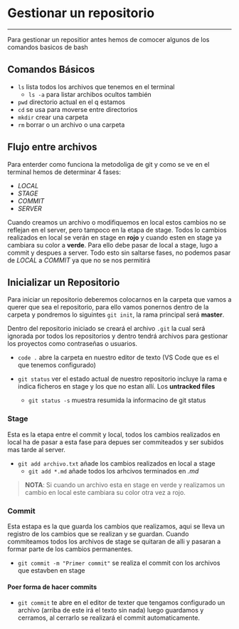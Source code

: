 #  Gestionar un repositorio
---
Para gestionar un repositior antes hemos de comocer algunos de los comandos basicos de bash
## Comandos Básicos
- `ls` lista todos los archivos que tenemos en el terminal
    - `ls -a` para listar archibos ocultos también
- `pwd` directorio actual en el q estamos
- `cd` se usa para moverse entre directorios
- `mkdir` crear una carpeta
- `rm` borrar o un archivo o una carpeta
## Flujo entre archivos
Para enterder como funciona la metodoliga de git y como se ve en el terminal hemos de determinar 4 fases: 
- *LOCAL*
- *STAGE*
- *COMMIT*
- *SERVER*

Cuando creamos un archivo o modifiquemos en local estos cambios no se reflejan en el server, pero tampoco en la etapa de stage.
Todos lo cambios realizados en local se verán en stage en **rojo** y cuando esten en stage ya cambiara su color a **verde**.
Para ello debe pasar de local a stage, lugo a commit y despues a server.
Todo esto sin saltarse fases, no podemos pasar de *LOCAL* a *COMMIT* ya que no se nos permitirá

## Inicializar un Repositorio
Para iniciar un repositorio deberemos colocarnos en la carpeta que vamos a querer que sea el repositorio, para ello vamos ponernos dentro de la carpeta y pondremos lo siguintes `git init`, la rama principal será **master**.

Dentro del repositorio iniciado se creará el archivo `.git` la cual será ignorada por todos los repositorios y dentro tendrá archivos para gestionar los proyectos como contraseñas o usuarios.

- `code .` abre la carpeta en nuestro editor de texto (VS Code que es el que tenemos configurado)

- `git status` ver el estado actual de nuestro repositorio incluye la rama e indica ficheros en stage y los que no estan allí. Los **untracked files**
    - `git status -s` muestra resumida la informacino de git status

### Stage
Esta es la etapa entre el commit y local, todos los cambios realizados en local ha de pasar a esta fase para depues ser commiteados y ser subidos mas tarde al server.

- `git add archivo.txt` añade los cambios realizados en local a stage
    - `git add *.md` añade todos los arhcivos terminados en *.md*

>**NOTA**: Si cuando un archivo esta en stage en verde y realizamos un cambio en local este cambiara su color otra vez a rojo.

### Commit
Esta estapa es la que guarda los cambios que realizamos, aqui se lleva un registro de los cambios que se realizan y se guardan. Cuando commiteamos todos los archivos de stage se quitaran de alli y pasaran a formar parte de los cambios permanentes.
- `git commit -m "Primer commit"` se realiza el commit con los archivos que estavben en stage
#### Poer forma de hacer commits
- `git commit` te abre en el editor de texter que tengamos configurado un archivo (arriba de este irá el texto sin nada) luego guardamos y cerramos, al cerrarlo se realizará el commit automaticamente.